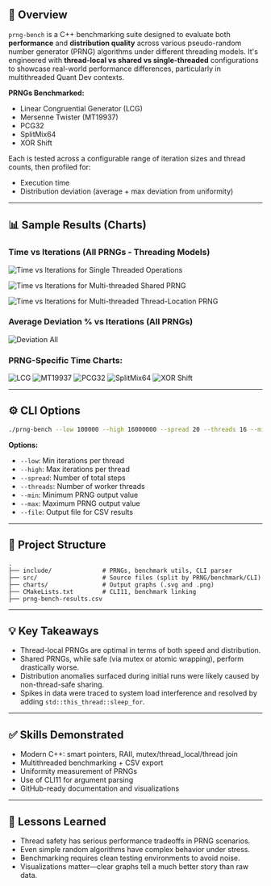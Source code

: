 
## 🚀 Overview

`prng-bench` is a C++ benchmarking suite designed to evaluate both **performance** and **distribution quality** across various pseudo-random number generator (PRNG) algorithms under different threading models. It's engineered with **thread-local vs shared vs single-threaded** configurations to showcase real-world performance differences, particularly in multithreaded Quant Dev contexts.

**PRNGs Benchmarked:**
- Linear Congruential Generator (LCG)
- Mersenne Twister (MT19937)
- PCG32
- SplitMix64
- XOR Shift

Each is tested across a configurable range of iteration sizes and thread counts, then profiled for:
- Execution time
- Distribution deviation (average + max deviation from uniformity)

---

## 📊 Sample Results (Charts)

### Time vs Iterations (All PRNGs - Threading Models)
![Time vs Iterations for Single Threaded Operations](https://github.com/Cramer-Lawrence/prng-bench/blob/d14eaba67c50de8f51a5f9fc931984c81a24b0ec/charts/Time%20vs%20Iterations%20(Single%20Thread).svg)

![Time vs Iterations for Multi-threaded Shared PRNG](https://github.com/Cramer-Lawrence/prng-bench/blob/d14eaba67c50de8f51a5f9fc931984c81a24b0ec/charts/Time%20vs%20Iterations%20(Single%20Thread).svg)

![Time vs Iterations for Multi-threaded Thread-Location PRNG](https://github.com/Cramer-Lawrence/prng-bench/blob/d14eaba67c50de8f51a5f9fc931984c81a24b0ec/charts/Time%20vs%20Iterations%20(Thread-Local%20Multithread).svg)

### Average Deviation % vs Iterations (All PRNGs)
![Deviation All](https://github.com/Cramer-Lawrence/prng-bench/blob/677c444be83021629a681c6a46089891b4a8a5f8/charts/Avg%20Deviation%20%25%20vs%20Iterations%20(All).svg)

### PRNG-Specific Time Charts:
![LCG](https://github.com/Cramer-Lawrence/prng-bench/blob/d14eaba67c50de8f51a5f9fc931984c81a24b0ec/charts/Time%20vs%20Iterations%20(LCG).svg)
![MT19937](https://github.com/Cramer-Lawrence/prng-bench/blob/d14eaba67c50de8f51a5f9fc931984c81a24b0ec/charts/Time%20vs%20Iterations%20(MT19937).svg)
![PCG32](https://github.com/Cramer-Lawrence/prng-bench/blob/d14eaba67c50de8f51a5f9fc931984c81a24b0ec/charts/Time%20vs%20Iterations%20(PCG32).svg)
![SplitMix64](https://github.com/Cramer-Lawrence/prng-bench/blob/38cd98b09815487b0d13f0df27421b07aefc273f/charts/Time%20vs%20Iterations%20(Split%20Mix%2064).svg)
![XOR Shift](https://github.com/Cramer-Lawrence/prng-bench/blob/e837b5a57f3de40c9a3b9cb0ef96c6dda0584803/charts/Time%20vs%20Iterations%20(XOR%20Shift).svg)

---

## ⚙️ CLI Options

```bash
./prng-bench --low 100000 --high 16000000 --spread 20 --threads 16 --min 0 --max 1000 --file prng-results.csv
```

**Options:**
- `--low`: Min iterations per thread
- `--high`: Max iterations per thread
- `--spread`: Number of total steps
- `--threads`: Number of worker threads
- `--min`: Minimum PRNG output value
- `--max`: Maximum PRNG output value
- `--file`: Output file for CSV results

---

## 📁 Project Structure

```
.
├── include/              # PRNGs, benchmark utils, CLI parser
├── src/                  # Source files (split by PRNG/benchmark/CLI)
├── charts/               # Output graphs (.svg and .png)
├── CMakeLists.txt        # CLI11, benchmark linking
├── prng-bench-results.csv
```

---

## 💡 Key Takeaways

- Thread-local PRNGs are optimal in terms of both speed and distribution.
- Shared PRNGs, while safe (via mutex or atomic wrapping), perform drastically worse.
- Distribution anomalies surfaced during initial runs were likely caused by non-thread-safe sharing.
- Spikes in data were traced to system load interference and resolved by adding `std::this_thread::sleep_for`.

---

## ✅ Skills Demonstrated

- Modern C++: smart pointers, RAII, mutex/thread_local/thread join
- Multithreaded benchmarking + CSV export
- Uniformity measurement of PRNGs
- Use of CLI11 for argument parsing
- GitHub-ready documentation and visualizations

---

## 🧠 Lessons Learned

- Thread safety has serious performance tradeoffs in PRNG scenarios.
- Even simple random algorithms have complex behavior under stress.
- Benchmarking requires clean testing environments to avoid noise.
- Visualizations matter—clear graphs tell a much better story than raw data.
